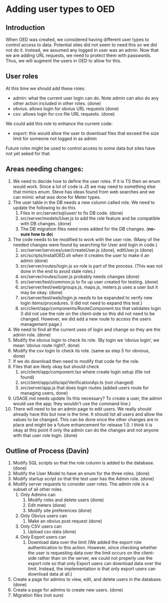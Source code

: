 # Adding user types to OED

## Introduction

When OED was created, we considered having different user types to control access to data. Potential sites did not seem to need this so we did not do it. Instead, we assumed any logged in user was an admin. Now that we are adding URL requests, we need to protect them with passwords. Thus, we will augment the users in OED to allow for this.

## User roles

At this time we should add these roles:

- admin: what the current user login can do. Note admin can also do any other action included in other roles. (done)
- obvius: allows login for obvius URL requests (done)
- csv: allows login for cvs file URL requests. (done)

We could add this role to enhance the current code:

- export: this would allow the user to download files that exceed the size limit for someone not logged in as admin

Future roles might be used to control access to some data but sites have not yet asked for that.

## Areas needing changes:

1. We need to decide how to define the user roles. If it is TS then an enum would work. Since a lot of code is JS we may need to something else that mimics enum. Steve has ideas found from web searches and we can mimic what was done for Meter types.
2. The user table in the DB needs a new column called role. We need to update the following to do this
    1. Files in src/server/sql/user/ to fix DB code. (done)
    2. src/server/models/User.js to add the role feature and be compatible with DB changes. (done)
    3. The DB migration files need ones added for the DB changes. (**no-sure how to do**)
3. The code needs to be modified to work with the user role. (Many of the needed changes were found by searching for User and login in code.)
    1. src/server/services/user/createUser.js (done), editUser.js (done)
    2. src/scripts/installOED.sh when it creates the user to make it an admin (done)
    3. src/server/routes/login.js so role is part of the process. (This was not done in the end to avoid stale roles.)
    4. src/server/routes//user.js probably needs changes (done)
    5. src/server/test/common.js to fix up user created for testing. (done)
    6. src/server/test/web/groups.js, maps.js, meters.js uses a user but it may be okay. (done)
    7. src/server/test/web/login.js needs to be expanded to verify new login items/procedures. (I did not need to expand this test.)
    8. src/client/app/components/RouteComponent.tsx that validates login (I did not use the role on the client-side so this did not need to be changed. However, we did add a new route to access the users management page.)
4. We need to find all the current uses of login and change so they are the admin role. (done)
5. Modify the obvius login to check its role. (By login we ‘obvius login’, we mean ‘obvius route right?, done)
6. Modify the csv login to check its role. (same as step 5 for obvious, done)
7. If we do download then need to modify that code for the role.
8. Files that are likely okay but should check
    1. src/client/app/component.tsx where create login setup (file not found)
    2. src/client/app/utils/api/VerificationApi.ts (not changed)
    3. src/server/app.js that does login routes (added users route for managing users, done)
9. USAGE.md needs update (Is this necessary? To create a user, the admin would use the app; they wouldn’t use the command line.)
10. There will need to be an admin page to edit users. We really should already have this but now is the time. It should list all users and allow the values to be changed. This can be done once the other changes are in place and might be a future enhancement for release 1.0. I think it is okay at this point if only the admin can do the changes and not anyone with that user role login. (done)

## Outline of Process (Davin)

1. Modify SQL scripts so that the role column is added to the database. (done)
2. Modify the User Model to have an enum for the three roles. (done)
3. Modify startup script so that the test user has the Admin role. (done)
4. Modify server requests to consider user roles. The admin role is a subset of all other roles.
    1. Only Admins can
        1. Modify roles and delete users (done)
        2. Edit meters (done)
        3. Modify site preferences (done)
    2. Only Obvius users can
        1. Make an obvius post request (done)
    3. Only CSV users can
        1. Upload csv data (done)
    4. Only Export users can
        1. Download data over the limit (We added the export role authentication to this action. However, since checking whether the user is requesting data over the limit occurs on the client-side rather than on the server, we could not properly use the export role so that only Export users can download data over the limit. Instead, the implementation is that only export users can download data at all.)
5. Create a page for admins to view, edit, and delete users in the database. (done)
6. Create a page for admins to create new users. (done)
7. Migration files (not sure)
